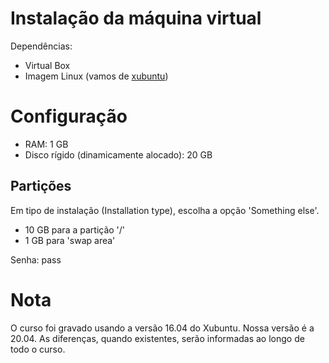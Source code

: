 # Instalação da máquina virtual

Dependências:

- Virtual Box
- Imagem Linux (vamos de [xubuntu](https://xubuntu.org/download/))

# Configuração

- RAM: 1 GB
- Disco rígido (dinamicamente alocado): 20 GB

## Partições

Em tipo de instalação (Installation type), escolha a opção 'Something else'.

- 10 GB para a partição '/'
- 1 GB para 'swap area'

Senha: pass

# Nota

O curso foi gravado usando a versão 16.04 do Xubuntu. Nossa versão é a 20.04. As diferenças, quando existentes, serão informadas ao longo de todo o curso.
